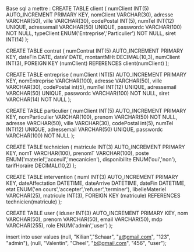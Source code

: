 



Base sql a mettre :
CREATE TABLE client (
    numClient INT(5) AUTO_INCREMENT PRIMARY KEY,
    nomClient VARCHAR(30),
    adresse VARCHAR(50),
    ville VARCHAR(30),
    codePostal INT(5),
    numTel INT(12) UNIQUE,
    adressemail VARCHAR(50) UNIQUE,
    passwordc VARCHAR(100) NOT NULL,
    typeClient ENUM('Entreprise','Particulier') NOT NULL,
    siret INT(14)
);

CREATE TABLE contrat (
    numContrat INT(5) AUTO_INCREMENT PRIMARY KEY,
    dateFin DATE,
    dateV DATE,
    montantMHt DECIMAL(10,3),
    numClient INT(3),
    FOREIGN KEY (numClient) REFERENCES client(numClient)
);

CREATE TABLE entreprise (
    numClient INT(5) AUTO_INCREMENT PRIMARY KEY,
    nomEntreprise VARCHAR(100),
    adresse VARCHAR(50),
    ville VARCHAR(30),
    codePostal int(5),
    numTel INT(12) UNIQUE,
    adressemail VARCHAR(50) UNIQUE,
    passwordc VARCHAR(100) NOT NULL,
    siret VARCHAR(14) NOT NULL
);

CREATE TABLE particulier (
    numClient INT(5) AUTO_INCREMENT PRIMARY KEY,
    nomParticulier VARCHAR(100),
    prenom VARCHAR(50) NOT NULL,
    adresse VARCHAR(50),
    ville VARCHAR(30),
    codePostal int(5),
    numTel INT(12) UNIQUE,
    adressemail VARCHAR(50) UNIQUE,
    passwordc VARCHAR(100) NOT NULL
);

CREATE TABLE technicien (
    matricule INT(3) AUTO_INCREMENT PRIMARY KEY,
    nomT VARCHAR(100),
    prenomT VARCHAR(100),
    poste ENUM('materiel','acceuil','mecanicien'),
    disponibilite ENUM('oui','non'),
    tarifHoraire DECIMAL(10,2)
);

CREATE TABLE intervention (
    numI INT(3) AUTO_INCREMENT PRIMARY KEY,
    dateAffectation DATETIME,
    dateArrive DATETIME,
    dateFin DATETIME,
    etat ENUM('en cours','accepter','refuser','terminer'),
    libelleMateriel VARCHAR(25),
    matricule INT(3),
    FOREIGN KEY (matricule) REFERENCES technicien(matricule)
);

CREATE TABLE user (
    iduser INT(3) AUTO_INCREMENT PRIMARY KEY,
    nom VARCHAR(50),
    prenom VARCHAR(50),
    email VARCHAR(50),
    mdp VARCHAR(255),
    role ENUM('admin','user')
);

insert into user values 
    (null, "Kilian","Schaar", "a@gmail.com", "123", "admin"),
    (null, "Valentin", "Cheel", "b@gmail.com", "456", "user");

